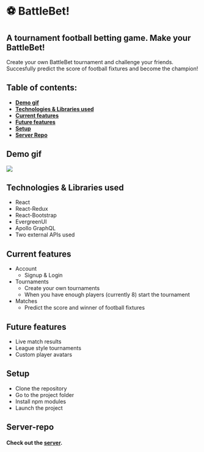 # :soccer: BattleBet!

## A tournament football betting game. Make your BattleBet!

Create your own BattleBet tournament and challenge your friends. Succesfully predict the score of football fixtures and become the champion!

## Table of contents:

- **[Demo gif](##demo-gif)**
- **[Technologies & Libraries used](#technologies-&-Libraries-used)**
- **[Current features](#current-features)**
- **[Future features](#future-features)**
- **[Setup](#setup)**
- **[Server Repo](#server-repo)**

## Demo gif

![](src/readme/demo.gif)

## Technologies & Libraries used

- React
- React-Redux
- React-Bootstrap
- EvergreenUI
- Apollo GraphQL
- Two external APIs used

## Current features

- Account
  - Signup & Login
- Tournaments
  - Create your own tournaments
  - When you have enough players (currently 8) start the tournament
- Matches
  - Predict the score and winner of football fixtures

## Future features

- Live match results
- League style tournaments
- Custom player avatars

## Setup

- Clone the repository
- Go to the project folder
- Install npm modules
- Launch the project

## Server-repo

#### Check out the [server](https://github.com/MartijnSam/BattleBet-server).
